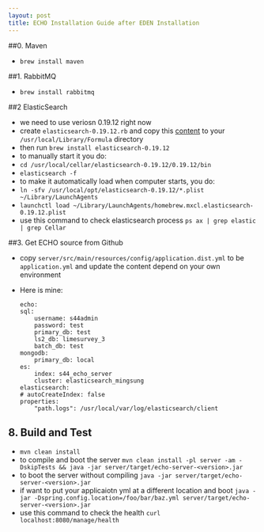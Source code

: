 ```yaml
---
layout: post
title: ECHO Installation Guide after EDEN Installation
---  
```

 
##0. Maven
* `brew install maven`

##1. RabbitMQ

* `brew install rabbitmq`

##2 ElasticSearch

* we need to use veriosn 0.19.12 right now
* create `elasticsearch-0.19.12.rb` and copy this [content](https://github.com/Source-Intelligence/misc/blob/master/homebrew/elasticsearch-0.19.12.rb) to your `/usr/local/Library/Formula` directory
* then run `brew install elasticsearch-0.19.12`
* to manually start it you do:
* `cd /usr/local/cellar/elasticsearch-0.19.12/0.19.12/bin`
* `elasticsearch -f`
* to make it automatically load when computer starts, you do:
* `ln -sfv /usr/local/opt/elasticsearch-0.19.12/*.plist ~/Library/LaunchAgents`
* `launchctl load ~/Library/LaunchAgents/homebrew.mxcl.elasticsearch-0.19.12.plist`
* use this command to check elasticsearch process `ps ax | grep elastic | grep Cellar`

##3. Get ECHO source from Github


* copy `server/src/main/resources/config/application.dist.yml` to be `application.yml` and update the content depend on your own environment
* Here is mine:
    
    ```
    echo:
    sql:
        username: s44admin
        password: test
        primary_db: test
        ls2_db: limesurvey_3
        batch_db: test
    mongodb:
        primary_db: local
    es:
        index: s44_echo_server
        cluster: elasticsearch_mingsung
    elasticsearch:
    # autoCreateIndex: false
    properties:
        "path.logs": /usr/local/var/log/elasticsearch/client
    ```

## 8. Build and Test
* `mvn clean install`
* to compile and boot the server `mvn clean install -pl server -am -DskipTests && java -jar server/target/echo-server-<version>.jar`
* to boot the server without compiling `java -jar server/target/echo-server-<version>.jar`
* if want to put your applicaiotn yml at a different location and boot `java -jar -Dspring.config.location=/foo/bar/baz.yml server/target/echo-server-<version>.jar`
* use this command to check the health `curl localhost:8080/manage/health`



